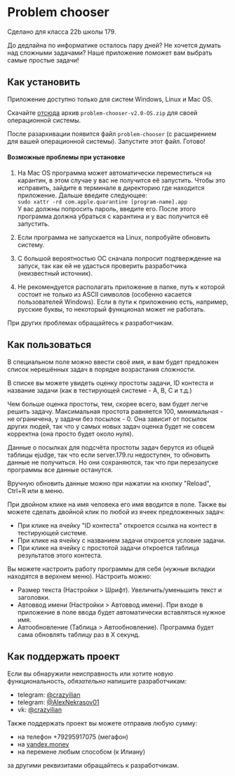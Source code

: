 # Problem chooser

Сделано для класса 22b школы 179.

До дедлайна по информатике осталось пару дней? Не хочется думать над сложными задачами? Наше приложение поможет вам выбрать самые простые задачи!

## Как установить

Приложение доступно только для систем Windows, Linux и Mac OS.

Скачайте [отсюда](https://github.com/AlexanderNekrasov/problem_chooser/releases/tag/v2.0) архив `problem-chooser-v2.0-OS.zip` для своей операционной системы.

После разархивации появится файл `problem-chooser` (с расширением для вашей операционной системы).
Запустите этот файл. Готово!

#### Возможные проблемы при установке
1. На Mac OS программа может автоматически переместиться на карантин, в этом случае у вас не получится её запустить.
Чтобы это исправить, зайдите в терминале в директорию где находится приложение. Дальше введите следующее:\
`sudo xattr -rd com.apple.quarantine [program-name].app`\
У вас должны попросить пароль, введите его. После этого программа должна убраться с карантина и у вас получится её запустить.

2. Если программа не запускается на Linux, попробуйте обновить систему.

3. С большой вероятностью ОС сначала попросит подтверждение на запуск, так как ей не удасться проверить разработчика (неизвестный источник).

4. Не рекомендуется располагать приложение в папке, путь к которой состоит не только из ASCII символов (особенно касается пользователей Windows). Если в пути к приложению есть, например, русские буквы, то некоторый функционал может не работать.

При других проблемах обращайтесь к разработчикам.

## Как пользоваться
В специальном поле можно ввести своё имя, и вам будет предложен список нерешённых задач в порядке возрастания сложности.

В списке вы можете увидеть оценку простоты задачи, ID контеста и название задачи (как в тестирующей системе - A, B, C и т.д.)

Чем больше оценка простоты, тем, скорее всего, вам будет легче решить задачу. Максимальная простота равняется 100, минимальная - не ограничена, у задачи без посылок - 0. Она зависит от посылок других людей, так что у самых новых задач оценка будет не совсем корректна (она просто будет около нуля).

Данные о посылках для подсчёта простоты задач берутся из общей таблицы ejudge, так что если server.179.ru недоступен, то обновить данные не получиться. Но они сохраняются, так что при перезапуске программы все данные останутся.

Вручную обновить данные можно при нажатии на кнопку "Reload", Сtrl+R или в меню.

При двойном клике на имя человека его имя вводится в поле.
Также вы можете сделать двойной клик по любой из ячеек предложенных задач:
 * При клике на ячейку "ID контеста" откроется ссылка на контест в тестирующей системе.
 * При клике на ячейку с названием задачи откроется условие задачи.
 * При клике на ячейку с простотой задачи откроется таблица результатов этого контеста.

Вы можете настроить работу программы для себя (нужные вкладки находятся в верхнем меню).
Настроить можно:
* Размер текста (Настройки > Шрифт). Увеличить/уменьшить текст и заголовки.
* Автоввод имени (Настройки > Автоввод имени). При входе в приложение в поле ввода будет автоматически вставляться нужное имя.
* Автообновление (Таблица > Автообновление). Программа будет сама обновлять таблицу раз в X секунд.

## Как поддержать проект
Если вы обнаружили неисправность или хотите новую функциональность, *обязательно* напишите разработчикам:
 * telegram: [@crazyilian](https://t.me/crazyilian "Открыть чат @crazyilian")
 * telegram: [@AlexNekrasov01](https://t.me/AlexNekrasov01 "Открыть чат @AlexNekrasov01")
 * vk: [@crazyilian](https://vk.com/im?sel=240253698 "Открыть чат @crazyilian")

Также поддержать проект вы можете отправив любую сумму:
 * на телефон +79295917075 (мегафон)
 * на [yandex.money](https://money.yandex.ru/quickpay/shop-widget?writer=seller&targets=%D0%A0%D0%B0%D0%B7%D1%80%D0%B0%D0%B1%D0%BE%D1%82%D1%87%D0%B8%D0%BA%D0%B0%D0%BC%20%D0%BD%D0%B0%20%D0%B5%D0%B4%D1%83&targets-hint=&default-sum=17.9&button-text=14&payment-type-choice=on&comment=on&hint=%D0%9D%D0%B0%D0%BF%D0%B8%D1%88%D0%B8%D1%82%D0%B5%20%D0%B2%D1%81%D1%91%20%D1%87%D1%82%D0%BE%20%D0%B4%D1%83%D0%BC%D0%B0%D0%B5%D1%82%D0%B5%20%D0%BE%20Problem%20Chooser&successURL=https%3A%2F%2Fgithub.com%2FAlexanderNekrasov%2Fproblem_chooser&quickpay=shop&account=4100110318593748 "Открыть форму")
 * на перемене любым способом (к Илиану)

за другими реквизитами обращайтесь к разработчикам.
